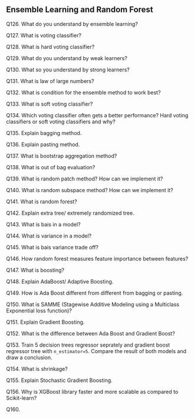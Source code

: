 ## Ensemble Learning and Random Forest
Q126. What do you understand by ensemble learning?

Q127. What is voting classifier?

Q128. What is hard voting classifier?

Q129. What do you understand by weak learners?

Q130. What so you understand by strong learners?

Q131. What is law of large numbers?

Q132. What is condition for the ensemble method to work best?

Q133. What is soft voting classifier?

Q134. Which voting classifier often gets a better performance? Hard voting classifiers or soft voting classifiers and why?

Q135. Explain bagging method.

Q136. Explain pasting method.

Q137. What is bootstrap aggregation method?

Q138. What is out of bag evaluation?

Q139. What is random patch method? How can we implement it?

Q140. What is random subspace method? How can we implement it?

Q141. What is random forest?

Q142. Explain extra tree/ extremely randomized tree.

Q143. What is bais in a model?

Q144. What is variance in a model?

Q145. What is bais variance trade off?

Q146. How random forest measures feature importance between features?

Q147. What is boosting?

Q148. Explain AdaBoost/ Adaptive Boosting.

Q149. How is Ada Boost different from different from bagging or pasting.

Q150. What is SAMME (Stagewise Additive Modeling using a Multiclass Exponential loss function)?

Q151. Explain Gradient Boosting.

Q152. What is the difference between Ada Boost and Gradient Boost?

Q153. Train 5 decision trees regressor seprately and gradient boost regressor tree with `n_estimator=5`. Compare the result of both models and draw a conclusion.

Q154. What is shrinkage?

Q155. Explain Stochastic Gradient Boosting.

Q156. Why is XGBoost library faster and more scalable as compared to Scikit-learn?

Q160. 